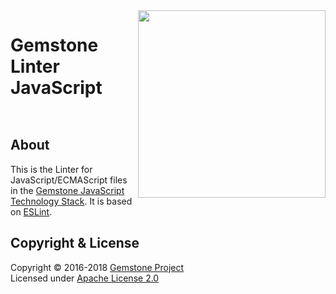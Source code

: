 
<img src="https://rawgit.com/gemstonejs/gemstone-artwork/master/gemstone-logo-white.svg" width="300" align="right" alt=""/>

Gemstone Linter JavaScript
==========================

<p/>
<img src="https://nodei.co/npm/gemstone-linter-js.png?downloads=true&stars=true" alt=""/>
<p/>
<img src="https://david-dm.org/rse/gemstone-linter-js.png" alt=""/>

About
-----

This is the Linter for JavaScript/ECMAScript files in the
[Gemstone JavaScript Technology Stack](http://gemstonejs.com).
It is based on [ESLint](http://eslint.org/).

Copyright &amp; License
-----------------------

Copyright &copy; 2016-2018 [Gemstone Project](http://gemstonejs.com)<br/>
Licensed under [Apache License 2.0](https://spdx.org/licenses/Apache-2.0)

